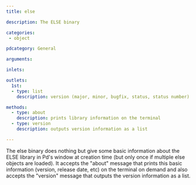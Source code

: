 ```yaml
---
title: else

description: The ELSE binary

categories:
 - object

pdcategory: General

arguments:

inlets:

outlets:
  1st:
  - type: list
    description: version (major, minor, bugfix, status, status number)

methods:
  - type: about
    description: prints library information on the terminal
  - type: version
    description: outputs version information as a list

---
```


The else binary does nothing but give some basic information about the ELSE library in Pd's window at creation time (but only once if multiple else objects are loaded). It accepts the "about" message that prints this basic information (version, release date, etc) on the terminal on demand and also accepts the "version" message that outputs the version information as a list.

